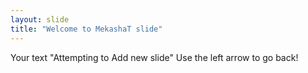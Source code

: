 ```yaml
---
layout: slide
title: "Welcome to MekashaT slide"
---
```

Your text "Attempting to Add new slide"
Use the left arrow to go back!
